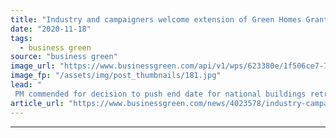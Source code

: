 ```yaml
---
title: "Industry and campaigners welcome extension of Green Homes Grant scheme"
date: "2020-11-18"
tags: 
  - business green
source: "business green"
image_url: "https://www.businessgreen.com/api/v1/wps/623380e/1f506ce7-773c-4ca3-b041-d4beb6c74a87/5/insulation-installer-with-mask-185x114.jpg"
image_fp: "/assets/img/post_thumbnails/181.jpg"
lead: "
 PM commended for decision to push end date for national buildings retrofit programme back by a year, following high profile concerns that the industry needs to build up capacity to deliver the £3bn scheme ..."
article_url: "https://www.businessgreen.com/news/4023578/industry-campaigners-welcome-extension-green-homes-grant-scheme"
---
```


---
